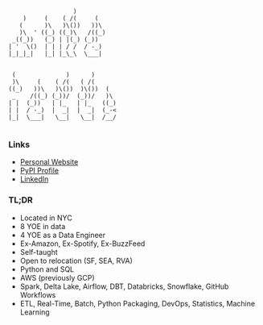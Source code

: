 ```
                            
                  )         
    )     (    ( /(     (   
   (      )\   )\())   ))\  
   )\  ' ((_) ((_)\   /((_) 
 _((_))   (_) | |(_) (_))   
| '  \()  | | | / /  / -_)  
|_|_|_|   |_| |_\_\  \___|  
                            
                               
 (              )      )       
 )\     (    ( /(   ( /(       
((_)   ))\   )\())  )\())  (   
 _    /((_) (_))/  (_))/   )\  
| |  (_))   | |_   | |_   ((_) 
| |  / -_)  |  _|  |  _|  (_-< 
|_|  \___|   \__|   \__|  /__/ 
                               

```

### Links

- [Personal Website](https://michaelthomasletts.github.io/)
- [PyPI Profile](https://pypi.org/user/lettsmt/)
- [LinkedIn](https://www.linkedin.com/in/lettsmichael/)

### TL;DR

- Located in NYC
- 8 YOE in data
- 4 YOE as a Data Engineer
- Ex-Amazon, Ex-Spotify, Ex-BuzzFeed
- Self-taught
- Open to relocation (SF, SEA, RVA)
- Python and SQL
- AWS (previously GCP)
- Spark, Delta Lake, Airflow, DBT, Databricks, Snowflake, GitHub Workflows
- ETL, Real-Time, Batch, Python Packaging, DevOps, Statistics, Machine Learning